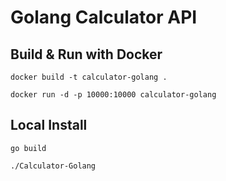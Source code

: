 # Golang Calculator API

## Build & Run with Docker
```
docker build -t calculator-golang .
```
```
docker run -d -p 10000:10000 calculator-golang
```

## Local Install
```
go build
```
```
./Calculator-Golang
```

